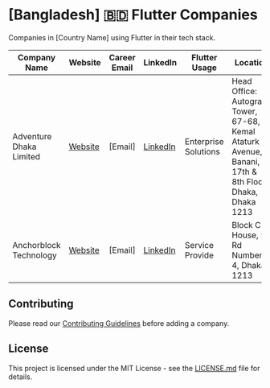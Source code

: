 # [Bangladesh] 🇧🇩 Flutter Companies

Companies in [Country Name] using Flutter in their tech stack.

| Company Name            | Website                                           | Career Email | LinkedIn                                                     | Flutter Usage        | Location                                                                                               |
| ----------------------- | ------------------------------------------------- | ------------ | ------------------------------------------------------------ | -------------------- | ------------------------------------------------------------------------------------------------------ |
| Adventure Dhaka Limited | [Website](https://adventurekk.com/company/about/) | [Email]      | [LinkedIn](https://www.linkedin.com/company/adventuredhaka/) | Enterprise Solutions | Head Office: Autograph Tower, 67-68, Kemal Ataturk Avenue, Banani, 17th & 8th Floor, Dhaka, Dhaka 1213 |
| Anchorblock Technology  | [Website](https://anchorblock.ai/)                | [Email]      | [LinkedIn](https://www.linkedin.com/company/anchorblock/)    | Service Provide      | Block C House, 57 Rd Number 4, Dhaka 1213                                                              |

## Contributing

Please read our [Contributing Guidelines](/CONTRIBUTING.md) before adding a company.

## License

This project is licensed under the MIT License - see the [LICENSE.md](/LICENSE.md) file for details.
